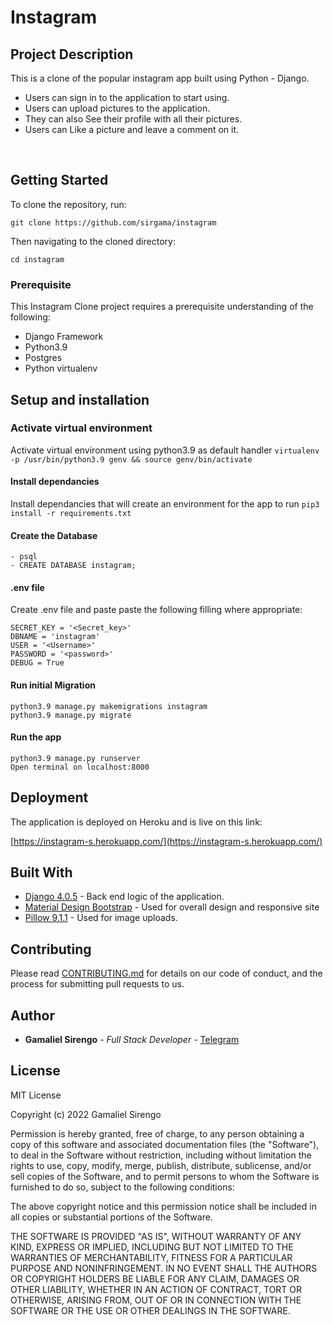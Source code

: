 # Instagram

<!-- <img src="./main/static/images/Screenshot_select-area_20220529192819.png">
<img src="./main/static/images/Screenshot_select-area_20220529192839.png"> -->

## Project Description

This is a clone of the popular instagram app  built using Python - Django.

- Users  can sign in to the application to start using.
- Users can upload pictures to the application.
- They can also See their profile with all their pictures.
- Users can Like a picture and leave a comment on it.
<!-- 
## BDD

| Behavior            | Input                         | Output                        |
| ------------------- | ----------------------------- | ----------------------------- |
| View photos of interest | Scroll to see a gallery and click on picture | Displays a picture with name description and copy link for sharing |
| Search a picture by category | Enter the category in the search input| Displays Images in the searched category |
| View pictures by location | Click on location of interest from the Navbar | Displays Images of chosen location |
| Copy Link to clipboard | Click on copy link button in the modal class | Copies link to clipboard |
| View Single picture | Click on photo of interest then click on image | Displays a single page with details of the picture and related images | -->

<br>




## Getting Started

To clone the repository, run:

    git clone https://github.com/sirgama/instagram

Then navigating to the cloned directory:

    cd instagram


### Prerequisite
This Instagram Clone project requires a prerequisite understanding of the following:
- Django Framework
- Python3.9
- Postgres
- Python virtualenv

## Setup and installation

###  Activate virtual environment
Activate virtual environment using python3.9 as default handler
    `virtualenv -p /usr/bin/python3.9 genv && source genv/bin/activate`
####  Install dependancies
Install dependancies that will create an environment for the app to run `pip3 install -r requirements.txt`
####  Create the Database
    - psql
    - CREATE DATABASE instagram;
####  .env file
Create .env file and paste paste the following filling where appropriate:

    SECRET_KEY = '<Secret_key>'
    DBNAME = 'instagram'
    USER = '<Username>'
    PASSWORD = '<password>'
    DEBUG = True
#### Run initial Migration
    python3.9 manage.py makemigrations instagram
    python3.9 manage.py migrate
#### Run the app
    python3.9 manage.py runserver
    Open terminal on localhost:8000

## Deployment

The application is deployed on Heroku and is live on this link:

[https://instagram-s.herokuapp.com/](https://instagram-s.herokuapp.com/)

## Built With

  - [Django 4.0.5](https://docs.djangoproject.com/en/4.0/releases/4.0.4/) - Back end logic of the application.
  - [Material Design Bootstrap](https://mdbootstrap.com/) - Used for overall design and responsive site
  - [Pillow 9.1.1](https://pillow.readthedocs.io/en/stable/) - Used for image uploads.

## Contributing

Please read [CONTRIBUTING.md](CONTRIBUTING.md) for details on our code
of conduct, and the process for submitting pull requests to us.

## Author

  - **Gamaliel Sirengo** - *Full Stack Developer* -
    [Telegram](https://t.me/sirgama)

## License

MIT License

Copyright (c) 2022 Gamaliel Sirengo

Permission is hereby granted, free of charge, to any person obtaining a copy
of this software and associated documentation files (the "Software"), to deal
in the Software without restriction, including without limitation the rights
to use, copy, modify, merge, publish, distribute, sublicense, and/or sell
copies of the Software, and to permit persons to whom the Software is
furnished to do so, subject to the following conditions:

The above copyright notice and this permission notice shall be included in all
copies or substantial portions of the Software.

THE SOFTWARE IS PROVIDED "AS IS", WITHOUT WARRANTY OF ANY KIND, EXPRESS OR
IMPLIED, INCLUDING BUT NOT LIMITED TO THE WARRANTIES OF MERCHANTABILITY,
FITNESS FOR A PARTICULAR PURPOSE AND NONINFRINGEMENT. IN NO EVENT SHALL THE
AUTHORS OR COPYRIGHT HOLDERS BE LIABLE FOR ANY CLAIM, DAMAGES OR OTHER
LIABILITY, WHETHER IN AN ACTION OF CONTRACT, TORT OR OTHERWISE, ARISING FROM,
OUT OF OR IN CONNECTION WITH THE SOFTWARE OR THE USE OR OTHER DEALINGS IN THE
SOFTWARE.


